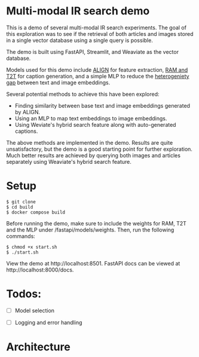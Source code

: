 # Multi-modal IR search demo

This is a demo of several multi-modal IR search experiments. The goal of this exploration was to see if the retrieval of both articles and images stored in a single vector database using a single query is possible.

The demo is built using FastAPI, Streamlit, and Weaviate as the vector database.

Models used for this demo include [ALIGN](https://blog.research.google/2021/05/align-scaling-up-visual-and-vision.html) for feature extraction, [RAM and T2T](https://recognize-anything.github.io/) for caption generation, and a simple MLP to reduce the [heterogeniety gap](https://www.sciencedirect.com/science/article/pii/S0893608020304093#:~:text=The%20%E2%80%9Cheterogeneity%20gap%E2%80%9D%20means%20that,instances%20cannot%20be%20measured%20directly.) between text and image embeddings.

Several potential methods to achieve this have been explored:
- Finding similarity between base text and image embeddings generated by ALIGN.
- Using an MLP to map text embeddings to image embeddings.
- Using Weviate's hybrid search feature along with auto-generated captions.

The above methods are implemented in the demo. Results are quite unsatisfactory, but the demo is a good starting point for further exploration. Much better results are achieved by querying both images and articles separately using Weaviate's hybrid search feature.


# Setup
```
$ git clone
$ cd build
$ docker compose build
```

Before running the demo, make sure to include the weights for RAM, T2T and the MLP under /fastapi/models/weights. Then, run the following commands:


```
$ chmod +x start.sh
$ ./start.sh
```

View the demo at http://localhost:8501. FastAPI docs can be viewed at http://localhost:8000/docs.

# Todos:
- [ ] Model selection 
- [ ] Logging and error handling


# Architecture

